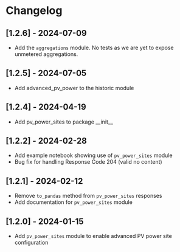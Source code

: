 # Changelog

## [1.2.6] - 2024-07-09

- Add the `aggregations` module. No tests as we are yet to expose unmetered aggregations. 


## [1.2.5] - 2024-07-05

- Add advanced_pv_power to the historic module

## [1.2.4] - 2024-04-19

- Add pv_power_sites to package \_\_init\_\_

## [1.2.2] - 2024-02-28

- Add example notebook showing use of `pv_power_sites` module
- Bug fix for handling Response Code 204 (valid no content)

## [1.2.1] - 2024-02-12

- Remove `to_pandas` method from `pv_power_sites` responses
- Add documentation for `pv_power_sites` module

## [1.2.0] - 2024-01-15

- Add `pv_power_sites` module to enable advanced PV power site configuration
